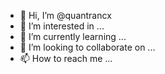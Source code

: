 - 👋 Hi, I’m @quantrancx
- 👀 I’m interested in ...
- 🌱 I’m currently learning ...
- 💞️ I’m looking to collaborate on ...
- 📫 How to reach me ...

<!---
quantrancx/quantrancx is a ✨ special ✨ repository because its `README.md` (this file) appears on your GitHub profile.
You can click the Preview link to take a look at your changes.
--->
